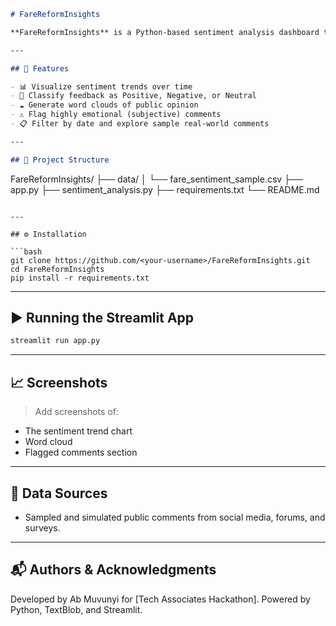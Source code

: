 ```markdown
# FareReformInsights

**FareReformInsights** is a Python-based sentiment analysis dashboard that helps policymakers understand how citizens perceive Rwanda's transition to a distance-based public transport fare system.

---

## 🚀 Features

- 📊 Visualize sentiment trends over time
- 🧠 Classify feedback as Positive, Negative, or Neutral
- ☁️ Generate word clouds of public opinion
- ⚠️ Flag highly emotional (subjective) comments
- 📋 Filter by date and explore sample real-world comments

---

## 📁 Project Structure

```
FareReformInsights/
├── data/
│   └── fare_sentiment_sample.csv
├── app.py
├── sentiment_analysis.py
├── requirements.txt
└── README.md
```

---

## ⚙️ Installation

```bash
git clone https://github.com/<your-username>/FareReformInsights.git
cd FareReformInsights
pip install -r requirements.txt
```

---

## ▶️ Running the Streamlit App

```bash
streamlit run app.py
```

---

## 📈 Screenshots

> Add screenshots of:
- The sentiment trend chart
- Word cloud
- Flagged comments section

---

## 📌 Data Sources

- Sampled and simulated public comments from social media, forums, and surveys.

---

## 📬 Authors & Acknowledgments

Developed by Ab Muvunyi for [Tech Associates Hackathon]. Powered by Python, TextBlob, and Streamlit.
```

